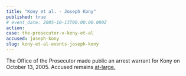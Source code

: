 ```yaml
---
title: "Kony et al. - Joseph Kony"
published: true
# event_date: 2005-10-13T00:00:00.000Z
action:
case: the-prosecutor-v-kony-et-al
accused: joseph-kony
slug: kony-et-al-events-joseph-kony
---
```


The Office of the Prosecutor made public an arrest warrant for Kony on October 13, 2005. Accused remains [at-large.](http://www.theguardian.com/world/2014/nov/06/joseph-kony-hiding-sudan-border-report-lra)
